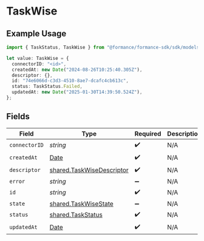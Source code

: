 # TaskWise

## Example Usage

```typescript
import { TaskStatus, TaskWise } from "@formance/formance-sdk/sdk/models/shared";

let value: TaskWise = {
  connectorID: "<id>",
  createdAt: new Date("2024-08-26T10:25:40.305Z"),
  descriptor: {},
  id: "74e6066d-c3d3-4510-8ae7-dcafc4cb613c",
  status: TaskStatus.Failed,
  updatedAt: new Date("2025-01-30T14:39:50.524Z"),
};
```

## Fields

| Field                                                                                         | Type                                                                                          | Required                                                                                      | Description                                                                                   |
| --------------------------------------------------------------------------------------------- | --------------------------------------------------------------------------------------------- | --------------------------------------------------------------------------------------------- | --------------------------------------------------------------------------------------------- |
| `connectorID`                                                                                 | *string*                                                                                      | :heavy_check_mark:                                                                            | N/A                                                                                           |
| `createdAt`                                                                                   | [Date](https://developer.mozilla.org/en-US/docs/Web/JavaScript/Reference/Global_Objects/Date) | :heavy_check_mark:                                                                            | N/A                                                                                           |
| `descriptor`                                                                                  | [shared.TaskWiseDescriptor](../../../sdk/models/shared/taskwisedescriptor.md)                 | :heavy_check_mark:                                                                            | N/A                                                                                           |
| `error`                                                                                       | *string*                                                                                      | :heavy_minus_sign:                                                                            | N/A                                                                                           |
| `id`                                                                                          | *string*                                                                                      | :heavy_check_mark:                                                                            | N/A                                                                                           |
| `state`                                                                                       | [shared.TaskWiseState](../../../sdk/models/shared/taskwisestate.md)                           | :heavy_minus_sign:                                                                            | N/A                                                                                           |
| `status`                                                                                      | [shared.TaskStatus](../../../sdk/models/shared/taskstatus.md)                                 | :heavy_check_mark:                                                                            | N/A                                                                                           |
| `updatedAt`                                                                                   | [Date](https://developer.mozilla.org/en-US/docs/Web/JavaScript/Reference/Global_Objects/Date) | :heavy_check_mark:                                                                            | N/A                                                                                           |